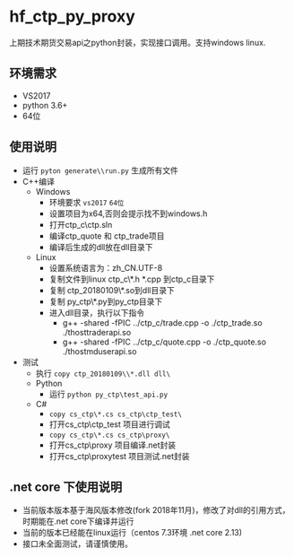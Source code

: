 # hf_ctp_py_proxy
上期技术期货交易api之python封装，实现接口调用。支持windows linux.

## 环境需求
* VS2017
* python 3.6+
* 64位

## 使用说明
* 运行 `pyton generate\\run.py` 生成所有文件
* C++编译
    * Windows
        * 环境要求 `vs2017` `64位`
        * 设置项目为x64,否则会提示找不到windows.h
        * 打开ctp_c\\ctp.sln
        * 编译ctp_quote 和 ctp_trade项目
        * 编译后生成的dll放在dll目录下
    * Linux
        * 设置系统语言为：zh_CN.UTF-8
        * 复制文件到linux ctp_c\\*.h *.cpp 到ctp_c目录下
        * 复制 ctp_20180109\\*.so到dll目录下
        * 复制 py_ctp\\*.py到py_ctp目录下
        * 进入dll目录，执行以下指令
            * g++ -shared -fPIC ../ctp_c/trade.cpp -o ./ctp_trade.so ./thosttraderapi.so
            * g++ -shared -fPIC ../ctp_c/quote.cpp -o ./ctp_quote.so ./thostmduserapi.so
* 测试
    * 执行 `copy ctp_20180109\\*.dll dll\`
    * Python
        * 运行 `python py_ctp\test_api.py`
    * C#
        * `copy cs_ctp\*.cs cs_ctp\ctp_test\`
        * 打开cs_ctp\ctp_test 项目进行调试
        * `copy cs_ctp\*.cs cs_ctp\proxy\`
        * 打开cs_ctp\proxy 项目编译.net封装
        * 打开cs_ctp\proxytest 项目测试.net封装

## .net core 下使用说明
* 当前版本版本基于海风版本修改(fork 2018年11月)，修改了对dll的引用方式，时期能在.net core下编译并运行
* 当前的版本已经能在linux运行（centos 7.3环境 .net core 2.13)
* 接口未全面测试，请谨慎使用。

